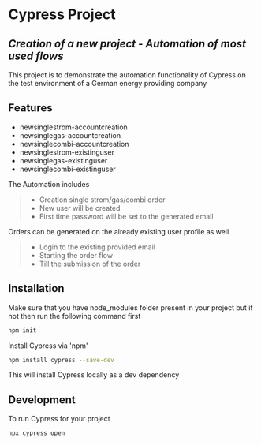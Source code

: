 # Cypress Project
## _Creation of a new project - Automation of most used flows_

This project is to demonstrate the automation functionality of Cypress
on the test environment of a German energy providing company

## Features

- newsinglestrom-accountcreation
- newsinglegas-accountcreation
- newsinglecombi-accountcreation
- newsinglestrom-existinguser
- newsinglegas-existinguser
- newsinglecombi-existinguser

The Automation includes
> - Creation single strom/gas/combi order
> - New user will be created
> - First time password will be set to the generated email

Orders can be generated on the already existing user profile as well
> - Login to the existing provided email
> - Starting the order flow
> - Till the submission of the order

## Installation
Make sure that you have node_modules folder present in your project but if not then run the following command first
```sh
npm init
```
Install Cypress via 'npm'
```sh
npm install cypress --save-dev
```
This will install Cypress locally as a dev dependency

## Development
To run Cypress for your project
```sh
npx cypress open
```
